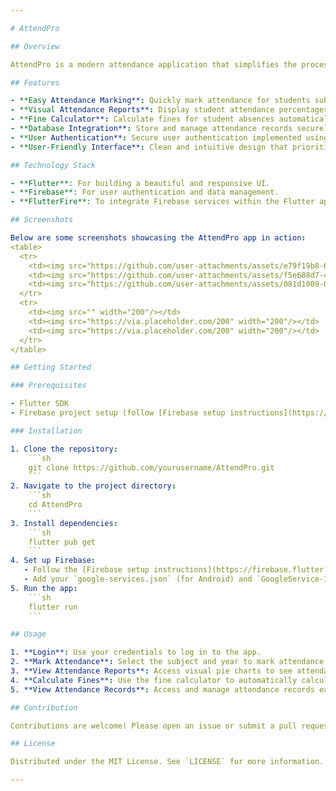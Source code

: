 ```yaml
---

# AttendPro

## Overview

AttendPro is a modern attendance application that simplifies the process of marking and managing student attendance. Designed to be intuitive and efficient, AttendPro allows educators to easily mark attendance subject-wise and year-wise. This ensures that attendance records are well-organized and easily accessible, enhancing the overall attendance management experience.

## Features

- **Easy Attendance Marking**: Quickly mark attendance for students subject-wise and year-wise.
- **Visual Attendance Reports**: Display student attendance percentages in a visual pie chart, showing the proportion of present and absent days.
- **Fine Calculator**: Calculate fines for student absences automatically, helping institutions manage attendance policies effectively.
- **Database Integration**: Store and manage attendance records securely in the Firebase database.
- **User Authentication**: Secure user authentication implemented using Firebase, ensuring that only authorized personnel can access and manage attendance records.
- **User-Friendly Interface**: Clean and intuitive design that prioritizes user experience.

## Technology Stack

- **Flutter**: For building a beautiful and responsive UI.
- **Firebase**: For user authentication and data management.
- **FlutterFire**: To integrate Firebase services within the Flutter application.

## Screenshots

Below are some screenshots showcasing the AttendPro app in action:
<table>
  <tr>
    <td><img src="https://github.com/user-attachments/assets/e79f19b8-6944-4b72-8589-a5a029f4f300" width="200"/></td>
    <td><img src="https://github.com/user-attachments/assets/f5e688d7-4b74-4280-8087-933064553007" width="200"/></td>
    <td><img src="https://github.com/user-attachments/assets/081d1009-09ae-48ac-a983-2998d3bdbcc4" width="200"/></td>
  </tr>
  <tr>
    <td><img src="" width="200"/></td>
    <td><img src="https://via.placeholder.com/200" width="200"/></td>
    <td><img src="https://via.placeholder.com/200" width="200"/></td>
  </tr>
</table>

## Getting Started

### Prerequisites

- Flutter SDK
- Firebase project setup (follow [Firebase setup instructions](https://firebase.flutter.dev/docs/overview/))

### Installation

1. Clone the repository:
    ```sh
    git clone https://github.com/yourusername/AttendPro.git
    ```
2. Navigate to the project directory:
    ```sh
    cd AttendPro
    ```
3. Install dependencies:
    ```sh
    flutter pub get
    ```
4. Set up Firebase:
   - Follow the [Firebase setup instructions](https://firebase.flutter.dev/docs/overview/) to connect your project to Firebase.
   - Add your `google-services.json` (for Android) and `GoogleService-Info.plist` (for iOS) files to the respective directories.
5. Run the app:
    ```sh
    flutter run
    ```

## Usage

1. **Login**: Use your credentials to log in to the app.
2. **Mark Attendance**: Select the subject and year to mark attendance for students.
3. **View Attendance Reports**: Access visual pie charts to see attendance percentages.
4. **Calculate Fines**: Use the fine calculator to automatically calculate fines for absences.
5. **View Attendance Records**: Access and manage attendance records easily.

## Contribution

Contributions are welcome! Please open an issue or submit a pull request for any improvements or suggestions.

## License

Distributed under the MIT License. See `LICENSE` for more information.

---
```

